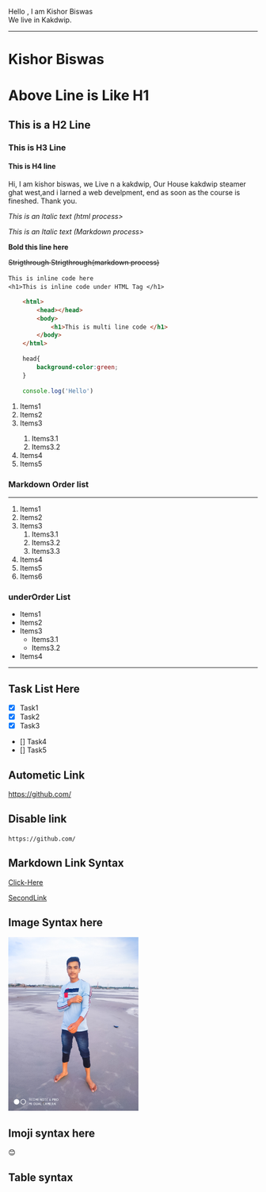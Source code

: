 <!--Markwodn Tutrial -->
Hello , I am Kishor Biswas  <br/>
We live in Kakdwip.

---
# Kishor Biswas
<h1>Above Line is Like H1</h1>

## This is a H2 Line
### This is H3 Line
#### This is H4 line

<p>Hi, I am kishor biswas, we Live n a kakdwip,  Our House kakdwip steamer ghat west,and i larned a web develpment, end as soon as the course is fineshed.    
Thank you.</p>

<i>This is an Italic text (html process></i>  

_This is an Italic text (Markdown process>_  

__Bold this line here__

<del>Strigthrough </del>
~~Strigthrough(markdown process)~~  

`This is inline code here`  
`<h1>This is inline code under HTML Tag </h1>`

``` html
    <html>
        <head></head>
        <body>
            <h1>This is multi line code </h1>
        </body>
    </html>
```
```css
    head{
        background-color:green;
    }

```


``` javascript
    console.log('Hello')
```


<!-- Order List Here-->
<ol>
    <li>Items1</li>
    <li>Items2</li>
    <li>Items3</li>
        <ol>
            <li>Items3.1</li>
            <li>Items3.2</li>
        </ol>
    <li>Items4</li>
    <li>Items5</li>
</ol>


<!--Markdown list -->
### Markdown Order list
---
1. Items1
2. Items2
3. Items3
    1. Items3.1
    2. Items3.2
    3. Items3.3
4. Items4
5. Items5
6. Items6


### underOrder List
- Items1
- Items2
- Items3
    - Items3.1
    - Items3.2
- Items4

---
## Task List Here
- [x] Task1
- [x] Task2
- [x] Task3
- [] Task4
- [] Task5



## Autometic Link
https://github.com/

## Disable link
`https://github.com/`

## Markdown Link Syntax
[Click-Here](https://github.com/)

[SecondLink][myAllLink]

<!-- All Link here-->
[myAllLink]: https://github.com/




## Image Syntax here
<!-- ![Profile](./image/profile.jpg) -->
<img src="./image/profile.jpg" height="350px" title="profile image"/>  


   


## Imoji syntax here
😊

## Table syntax



  